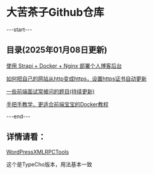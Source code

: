 # 大苦茶子Github仓库

---start---
## 目录(2025年01月08日更新)
[使用 Strapi + Docker + Nginx 部署个人博客后台](https://wp.xukucha.cn/p/strapi-docker-nginx-blog/)

[如何把自己的网站从http变成https，设置https证书自动更新](https://wp.xukucha.cn/p/http-to-https/)

[一些前端面试常被问的题目(持续更新)](https://wp.xukucha.cn/p/frontend-interview-questions/)

[手把手教学，更适合前端宝宝的Docker教程](https://wp.xukucha.cn/p/docker-tutorial/)

---end---





## 详情请看：

[WordPressXMLRPCTools](https://github.com/dakuchazi/WordPressXMLRPCTools)

这个是TypeCho版本，用法基本一致
